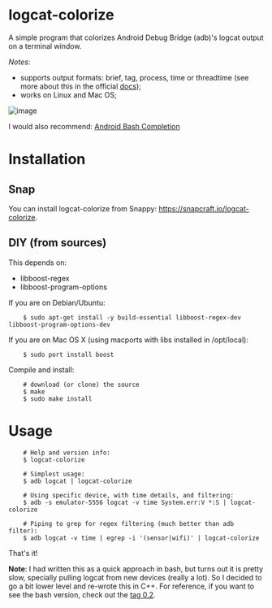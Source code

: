# logcat-colorize

A simple program that colorizes Android Debug Bridge (adb)'s logcat output on a terminal window.

*Notes*:

  - supports output formats: brief, tag, process, time or threadtime (see more about this in the official [docs][1]);
  - works on Linux and Mac OS;

![image][2]

I would also recommend: [Android Bash Completion][4]


# Installation

## Snap

You can install logcat-colorize from Snappy: https://snapcraft.io/logcat-colorize.


## DIY (from sources)

This depends on:

  * libboost-regex
  * libboost-program-options

If you are on Debian/Ubuntu:
    
        $ sudo apt-get install -y build-essential libboost-regex-dev libboost-program-options-dev

If you are on Mac OS X (using macports with libs installed in /opt/local):

        $ sudo port install boost

Compile and install:

        # download (or clone) the source
        $ make
        $ sudo make install

# Usage

        # Help and version info:
        $ logcat-colorize
        
        # Simplest usage:
        $ adb logcat | logcat-colorize
        
        # Using specific device, with time details, and filtering:
        $ adb -s emulator-5556 logcat -v time System.err:V *:S | logcat-colorize
        
        # Piping to grep for regex filtering (much better than adb filter):
        $ adb logcat -v time | egrep -i '(sensor|wifi)' | logcat-colorize


That's it!


**Note**: I had written this as a quick approach in bash, but turns out it is pretty slow, specially pulling logcat from new devices (really a lot). So I decided to go a bit lower level and re-wrote this in C++. For reference, if you want to see the bash version, check out the [tag 0.2][3].


[1]: http://developer.android.com/tools/debugging/debugging-log.html#outputFormat
[2]: https://bitbucket.org/brunobraga/logcat-colorize/downloads/example.jpg
[3]: https://bitbucket.org/brunobraga/logcat-colorize/src/8a17155d0d7c29c19130695d7a699e83830456ce?at=0.2
[4]: https://github.com/mbrubeck/android-completion
